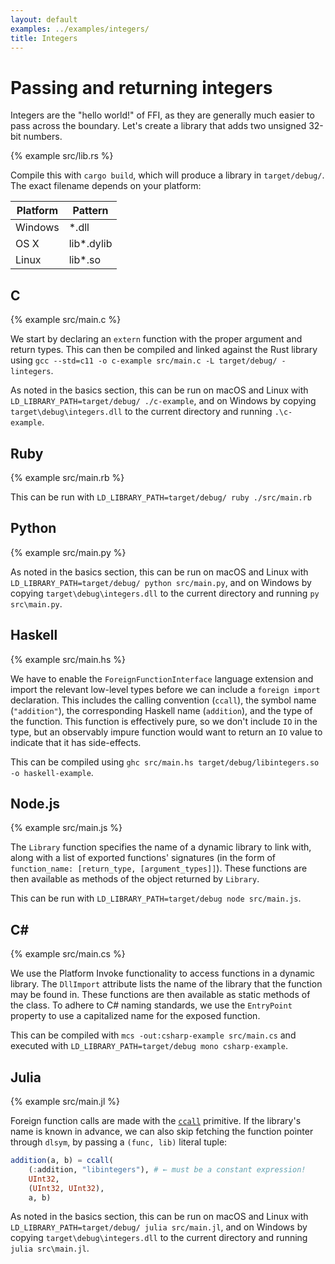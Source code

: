 ```yaml
---
layout: default
examples: ../examples/integers/
title: Integers
---
```


# Passing and returning integers

Integers are the "hello world!" of FFI, as they are generally much
easier to pass across the boundary. Let's create a library that adds
two unsigned 32-bit numbers.

{% example src/lib.rs %}

Compile this with `cargo build`, which will produce a library in
`target/debug/`. The exact filename depends on your platform:

| Platform | Pattern    |
|----------|------------|
| Windows  | *.dll      |
| OS X     | lib*.dylib |
| Linux    | lib*.so    |

## C

{% example src/main.c %}

We start by declaring an `extern` function with the proper argument
and return types. This can then be compiled and linked against the
Rust library using `gcc --std=c11 -o c-example src/main.c -L
target/debug/ -lintegers`.

As noted in the basics section, this can be run on macOS and Linux
with `LD_LIBRARY_PATH=target/debug/ ./c-example`, and on Windows by
copying `target\debug\integers.dll` to the current directory and
running `.\c-example`.

## Ruby

{% example src/main.rb %}

This can be run with `LD_LIBRARY_PATH=target/debug/ ruby
./src/main.rb`

## Python

{% example src/main.py %}

As noted in the basics section, this can be run on macOS and Linux
with `LD_LIBRARY_PATH=target/debug/ python src/main.py`, and on
Windows by copying `target\debug\integers.dll` to the current
directory and running `py src\main.py`.

## Haskell

{% example src/main.hs %}

We have to enable the `ForeignFunctionInterface` language extension and
import the relevant low-level types before we can include a
`foreign import` declaration. This includes the calling convention
(`ccall`), the symbol name (`"addition"`), the corresponding Haskell
name (`addition`), and the type of the function. This function is
effectively pure, so we don't include `IO` in the type, but an
observably impure function would want to return an `IO` value to
indicate that it has side-effects.

This can be compiled using
`ghc src/main.hs target/debug/libintegers.so -o haskell-example`.

## Node.js

{% example src/main.js %}

The `Library` function specifies the name of a dynamic library to link with,
along with a list of exported functions' signatures (in the form of
`function_name: [return_type, [argument_types]]`). These functions are then
available as methods of the object returned by `Library`.

This can be run with `LD_LIBRARY_PATH=target/debug node src/main.js`.

## C\#

{% example src/main.cs %}

We use the Platform Invoke functionality to access functions in a
dynamic library. The `DllImport` attribute lists the name of the
library that the function may be found in. These functions are then
available as static methods of the class. To adhere to C# naming
standards, we use the `EntryPoint` property to use a capitalized name
for the exposed function.

This can be compiled with `mcs -out:csharp-example src/main.cs` and
executed with `LD_LIBRARY_PATH=target/debug mono csharp-example`.

## Julia

{% example src/main.jl %}

Foreign function calls are made with the [`ccall`][ccall]
primitive. If the library's name is known in advance, we can also
skip fetching the function pointer through `dlsym`, by passing a
`(func, lib)` literal tuple:

```julia
addition(a, b) = ccall(
    (:addition, "libintegers"), # ← must be a constant expression!
    UInt32,
    (UInt32, UInt32), 
    a, b)
```

As noted in the basics section, this can be run on macOS and Linux
with `LD_LIBRARY_PATH=target/debug/ julia src/main.jl`, and on
Windows by copying `target\debug\integers.dll` to the current
directory and running `julia src\main.jl`.

[ccall]: https://docs.julialang.org/en/v1/base/c/#ccall
